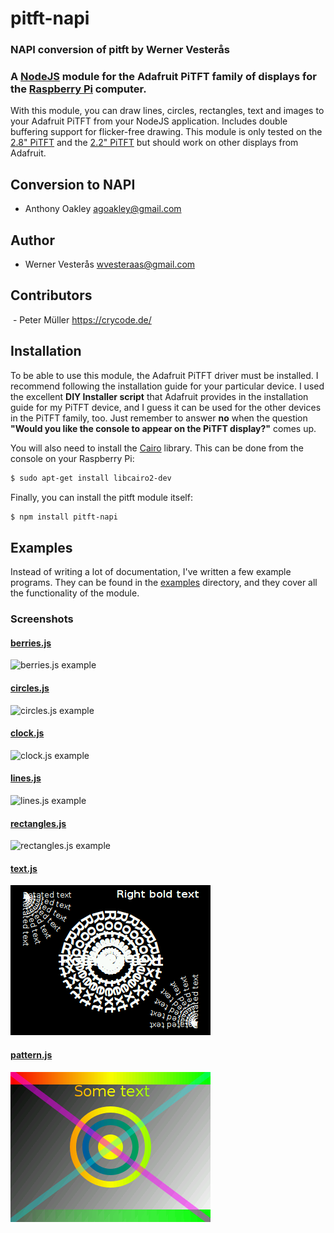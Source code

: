 pitft-napi
=====
### NAPI conversion of pitft by Werner Vesterås

### A [NodeJS](http://nodejs.org) module for the Adafruit PiTFT family of displays for the [Raspberry Pi](http://www.raspberrypi.org) computer.

With this module, you can draw lines, circles, rectangles, text and images to your Adafruit PiTFT from your NodeJS application.  Includes double buffering support for flicker-free drawing.  This module is only tested on the [2.8" PiTFT](http://www.adafruit.com/product/1601) and the [2.2" PiTFT](https://www.adafruit.com/product/2315) but should work on other displays from Adafruit.

## Conversion to NAPI
  - Anthony Oakley <agoakley@gmail.com>
 
## Author
  - Werner Vesterås <wvesteraas@gmail.com>
  
## Contributors
  - Peter Müller <https://crycode.de/>

## Installation

To be able to use this module, the Adafruit PiTFT driver must be installed.  I recommend following the installation guide for your particular device.  I used the excellent **DIY Installer script** that Adafruit provides in the installation guide for my PiTFT device, and I guess it can be used for the other devices in the PiTFT family, too.  Just remember to answer **no** when the question **"Would you like the console to appear on the PiTFT display?"** comes up.

You will also need to install the [Cairo](http://cairographics.org) library.  This can be done from the console on your Raspberry Pi:

```bash
$ sudo apt-get install libcairo2-dev
```

Finally, you can install the pitft module itself:

```bash
$ npm install pitft-napi
```

## Examples

Instead of writing a lot of documentation, I've written a few example programs.  They can be found in the [examples](https://github.com/oakleya/pitft-napi/tree/master/examples) directory, and they cover all the functionality of the module.

### Screenshots
#### [berries.js](/examples/berries.js)
![berries.js example](/examples/screenshots/berries.png)

#### [circles.js](/examples/circles.js)
![circles.js example](/examples/screenshots/circles.png)

#### [clock.js](/examples/clock.js)
![clock.js example](/examples/screenshots/clock.png)

#### [lines.js](/examples/lines.js)
![lines.js example](/examples/screenshots/lines.png)

#### [rectangles.js](/examples/rectangles.js)
![rectangles.js example](/examples/screenshots/rectangles.png)

#### [text.js](/examples/text.js)
![text.js example](/examples/screenshots/text.png)

#### [pattern.js](/examples/pattern.js)
![pattern.js example](/examples/screenshots/pattern.png)
